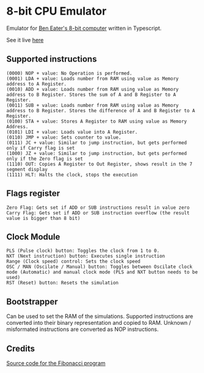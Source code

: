 # 8-bit CPU Emulator
Emulator for [Ben Eater's 8-bit computer](https://www.youtube.com/playlist?list=PLowKtXNTBypGqImE405J2565dvjafglHU)
written in Typescript.

See it live [here](https://addamichal.github.io/8-bit-cpu-emulator/)

## Supported instructions
```
(0000) NOP + value: No Operation is performed.
(0001) LDA + value: Loads number from RAM using value as Memory address to A Register.
(0010) ADD + value: Loads number from RAM using value as Memory address to B Register. Stores the sum of A and B Register to A Register.
(0011) SUB + value: Loads number from RAM using value as Memory address to B Register. Stores the difference of A and B Register to A Register.
(0100) STA + value: Stores A Register to RAM using value as Memory Address.
(0101) LDI + value: Loads value into A Register.
(0110) JMP + value: Sets counter to value.
(0111) JC + value: Similar to jump instruction, but gets performed only if Carry flag is set
(1000) JZ + value: Similar to jump instruction, but gets performed only if the Zero flag is set
(1110) OUT: Copies A Register to Out Register, shows result in the 7 segment display
(1111) HLT: Halts the clock, stops the execution
```

## Flags register
```
Zero Flag: Gets set if ADD or SUB instructions result in value zero
Carry Flag: Gets set if ADD or SUB instruction overflow (the result value is bigger than 8 bit)
```

## Clock Module
```
PLS (Pulse clock) button: Toggles the clock from 1 to 0.
NXT (Next instruction) button: Executes single instruction
Range (Clock speed) control: Sets the clock speed
OSC / MAN (Oscilate / Manual) button: Toggles between Oscilate clock mode (Automatic) and manual clock mode (PLS and NXT button needs to be used)
RST (Reset) button: Resets the simulation
```

## Bootstrapper
Can be used to set the RAM of the simulations. Supported instructions are converted into their binary representation and copied to RAM. Unknown / misformated instructions are converted as NOP instructions.

## Credits
[Source code for the Fibonacci program](https://theshamblog.com/programs-and-more-commands-for-the-ben-eater-8-bit-breadboard-computer/)